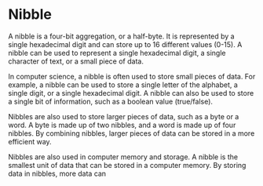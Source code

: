 # Nibble

A nibble is a four-bit aggregation, or a half-byte. It is represented by a single hexadecimal digit and can store up to 16 different values (0-15). A nibble can be used to represent a single hexadecimal digit, a single character of text, or a small piece of data.

In computer science, a nibble is often used to store small pieces of data. For example, a nibble can be used to store a single letter of the alphabet, a single digit, or a single hexadecimal digit. A nibble can also be used to store a single bit of information, such as a boolean value (true/false).

Nibbles are also used to store larger pieces of data, such as a byte or a word. A byte is made up of two nibbles, and a word is made up of four nibbles. By combining nibbles, larger pieces of data can be stored in a more efficient way.

Nibbles are also used in computer memory and storage. A nibble is the smallest unit of data that can be stored in a computer memory. By storing data in nibbles, more data can
